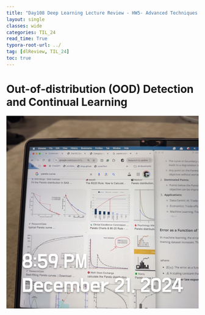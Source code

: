 ```yaml
---
title: "Day108 Deep Learning Lecture Review - HW5- Advanced Techniques in DL"
layout: single
classes: wide
categories: TIL_24
read_time: True
typora-root-url: ../
tag: [dlReview, TIL_24]
toc: true 
---
```


# Out-of-distribution (OOD) Detection and Continual Learning

![B07A283A-6E97-4810-BFFA-6811C788A37A_1_105_c](../../images/2024-12-21-TIL24_Day108_DL/B07A283A-6E97-4810-BFFA-6811C788A37A_1_105_c.jpeg) <br><br>
